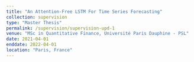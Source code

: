 ```yaml
---
title: "An Attention-Free LSTM For Time Series Forecasting"
collection: supervision
type: "Master Thesis"
permalink: /supervision/supervision-upd-1
venue: "MSc in Quantitative Finance, Université Paris Dauphine - PSL"
date: 2021-04-01
enddate: 2022-04-01
location: "Paris, France"
---
```


